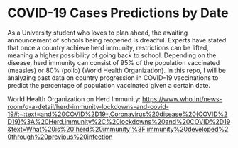# COVID-19 Cases Predictions by Date

As a University student who loves to plan ahead, the awaiting announcement of schools being reopened is dreadful. Experts have stated that once a country achieve herd immunity, 
restrictions can be lifted, meaning a higher possibility of going back to school. Depending on the disease, herd immunity can consist of 95% of the population vaccinated (measles) 
or 80% (polio) (World Health Organization). In this repo, I will be analyzing past data on country progression in COVID-19 vaccinations to predict the percentage of population
vaccinated given a certain date. 

World Health Organization on Herd Immunity:
https://www.who.int/news-room/q-a-detail/herd-immunity-lockdowns-and-covid-19#:~:text=and%20COVID%2D19-,Coronavirus%20disease%20(COVID%2D19)%3A%20Herd,immunity%2C%20lockdowns%20and%20COVID%2D19&text=What%20is%20'herd%20immunity'%3F,immunity%20developed%20through%20previous%20infection
